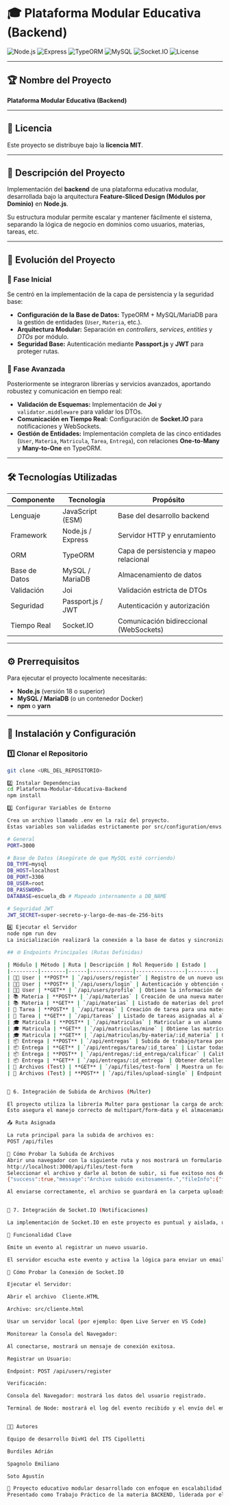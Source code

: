 # 🎓 Plataforma Modular Educativa (Backend)

![Node.js](https://img.shields.io/badge/Node.js-18+-green?logo=node.js)
![Express](https://img.shields.io/badge/Express.js-Framework-lightgrey?logo=express)
![TypeORM](https://img.shields.io/badge/TypeORM-ORM-orange?logo=typeorm)
![MySQL](https://img.shields.io/badge/MySQL-Database-blue?logo=mysql)
![Socket.IO](https://img.shields.io/badge/Socket.IO-Realtime-black?logo=socket.io)
![License](https://img.shields.io/badge/License-MIT-yellow.svg)

---

## 🏆 Nombre del Proyecto
**Plataforma Modular Educativa (Backend)**

---

## 📜 Licencia
Este proyecto se distribuye bajo la **licencia MIT**.

---

## 📝 Descripción del Proyecto
Implementación del **backend** de una plataforma educativa modular, desarrollada bajo la arquitectura **Feature-Sliced Design (Módulos por Dominio)** en **Node.js**.

Su estructura modular permite escalar y mantener fácilmente el sistema, separando la lógica de negocio en dominios como usuarios, materias, tareas, etc.

---

## 🚀 Evolución del Proyecto

### 🔹 Fase Inicial
Se centró en la implementación de la capa de persistencia y la seguridad base:

- **Configuración de la Base de Datos:** TypeORM + MySQL/MariaDB para la gestión de entidades (`User`, `Materia`, etc.).  
- **Arquitectura Modular:** Separación en *controllers*, *services*, *entities* y *DTOs* por módulo.  
- **Seguridad Base:** Autenticación mediante **Passport.js** y **JWT** para proteger rutas.

### 🔹 Fase Avanzada
Posteriormente se integraron librerías y servicios avanzados, aportando robustez y comunicación en tiempo real:

- **Validación de Esquemas:** Implementación de **Joi** y `validator.middleware` para validar los DTOs.  
- **Comunicación en Tiempo Real:** Configuración de **Socket.IO** para notificaciones y WebSockets.  
- **Gestión de Entidades:** Implementación completa de las cinco entidades (`User`, `Materia`, `Matricula`, `Tarea`, `Entrega`), con relaciones **One-to-Many** y **Many-to-One** en TypeORM.

---

## 🛠️ Tecnologías Utilizadas

| **Componente** | **Tecnología** | **Propósito** |
|----------------|----------------|----------------|
| Lenguaje | JavaScript (ESM) | Base del desarrollo backend |
| Framework | Node.js / Express | Servidor HTTP y enrutamiento |
| ORM | TypeORM | Capa de persistencia y mapeo relacional |
| Base de Datos | MySQL / MariaDB | Almacenamiento de datos |
| Validación | Joi | Validación estricta de DTOs |
| Seguridad | Passport.js / JWT | Autenticación y autorización |
| Tiempo Real | Socket.IO | Comunicación bidireccional (WebSockets) |

---

## ⚙️ Prerrequisitos

Para ejecutar el proyecto localmente necesitarás:

- **Node.js** (versión 18 o superior)
- **MySQL / MariaDB** (o un contenedor Docker)
- **npm** o **yarn**

---

## 🚀 Instalación y Configuración

### 1️⃣ Clonar el Repositorio
```bash
git clone <URL_DEL_REPOSITORIO>

2️⃣ Instalar Dependencias
cd Plataforma-Modular-Educativa-Backend
npm install

3️⃣ Configurar Variables de Entorno

Crea un archivo llamado .env en la raíz del proyecto.
Estas variables son validadas estrictamente por src/configuration/envs.js.

# General
PORT=3000

# Base de Datos (Asegúrate de que MySQL esté corriendo)
DB_TYPE=mysql
DB_HOST=localhost
DB_PORT=3306
DB_USER=root
DB_PASSWORD=
DATABASE=escuela_db # Mapeado internamente a DB_NAME

# Seguridad JWT
JWT_SECRET=super-secreto-y-largo-de-mas-de-256-bits

4️⃣ Ejecutar el Servidor
node npm run dev
La inicialización realizará la conexión a la base de datos y sincronizará las entidades (creando las tablas si no existen).

## 🌐 Endpoints Principales (Rutas Definidas)

| Módulo | Método | Ruta | Descripción | Rol Requerido | Estado |
|---------|--------|------|--------------|----------------|---------|
| 🧑‍🎓 User | **POST** | `/api/users/register` | Registro de un nuevo usuario (Alumno, Profesor o Admin). | Público | ✅ 201 |
| 🧑‍🎓 User | **POST** | `/api/users/login` | Autenticación y obtención de un token JWT. | Público | ✅ 200 |
| 🧑‍🎓 User | **GET** | `/api/users/profile` | Obtiene la información del usuario autenticado. | Privado (JWT) | ✅ 200 |
| 📚 Materia | **POST** | `/api/materias` | Creación de una nueva materia. | Profesor/Admin | ✅ 201 |
| 📚 Materia | **GET** | `/api/materias` | Listado de materias del profesor logueado. | Profesor | ✅ 200 |
| 📝 Tarea | **POST** | `/api/tareas` | Creación de tarea para una materia. | Profesor/Admin | ✅ 201 |
| 📝 Tarea | **GET** | `/api/tareas` | Listado de tareas asignadas al alumno (o todas, con filtros). | Alumno | ✅ 200 |
| 🎓 Matricula | **POST** | `/api/matriculas` | Matricular a un alumno en una materia. | Admin/Profesor | ✅ 201 |
| 🎓 Matricula | **GET** | `/api/matriculas/mine` | Obtiene las matrículas (materias) del usuario autenticado (Alumno). | Alumno | ✅ 200 |
| 🎓 Matricula | **GET** | `/api/matriculas/by-materia/:id_materia` | Obtiene todos los alumnos matriculados en una materia específica. | Profesor/Admin | ✅ 200 |
| 📦 Entrega | **POST** | `/api/entregas` | Subida de trabajo/tarea por el alumno (usa Multer). | Alumno | ✅ 201 |
| 📦 Entrega | **GET** | `/api/entregas/tarea/:id_tarea` | Listar todas las entregas para una tarea. | Profesor/Admin | ✅ 200 |
| 📦 Entrega | **POST** | `/api/entregas/:id_entrega/calificar` | Calificar una entrega específica. | Profesor/Admin | ✅ 200 |
| 📦 Entrega | **GET** | `/api/entregas/:id_entrega` | Obtener detalles de una entrega específica. | Alumno/Profesor/Admin | ✅ 200 |
| 📁 Archivos (Test) | **GET** | `/api/files/test-form` | Muestra un formulario HTML para probar la subida de archivos (Multer). | Público | ✅ 200 |
| 📁 Archivos (Test) | **POST** | `/api/files/upload-single` | Endpoint de prueba para subir un archivo único (documento). | Público | ✅ 200 |


💾 6. Integración de Subida de Archivos (Multer)

El proyecto utiliza la librería Multer para gestionar la carga de archivos binarios, específicamente para las entregas de tareas.
Esto asegura el manejo correcto de multipart/form-data y el almacenamiento seguro de los archivos en el servidor.

📤 Ruta Asignada

La ruta principal para la subida de archivos es:
POST /api/files

🧪 Cómo Probar la Subida de Archivos
Abrir una navegador con la siguiente ruta y nos mostrará un formulario sencillo
http://localhost:3000/api/files/test-form
Seleccionar el archivo y darle al boton de subir, si fue exitoso nos devolvera el siguiente objeto:
{"success":true,"message":"Archivo subido exitosamente.","fileInfo":{"filename":"documento-1761611702642-823872563.pdf","mimetype":"application/pdf","size":88925}}

Al enviarse correctamente, el archivo se guardará en la carpeta uploads/ en la raíz del proyecto.


🔔 7. Integración de Socket.IO (Notificaciones)

La implementación de Socket.IO en este proyecto es puntual y aislada, utilizada para gestionar notificaciones de eventos importantes (no un chat general).

🎯 Funcionalidad Clave

Emite un evento al registrar un nuevo usuario.

El servidor escucha este evento y activa la lógica para enviar un email de bienvenida.

🧪 Cómo Probar la Conexión de Socket.IO

Ejecutar el Servidor:

Abrir el archivo  Cliente.HTML

Archivo: src/cliente.html

Usar un servidor local (por ejemplo: Open Live Server en VS Code)

Monitorear la Consola del Navegador:

Al conectarse, mostrará un mensaje de conexión exitosa.

Registrar un Usuario:

Endpoint: POST /api/users/register

Verificación:

Consola del Navegador: mostrará los datos del usuario registrado.

Terminal de Node: mostrará el log del evento recibido y el envío del email.


👨‍💻 Autores

Equipo de desarrollo DivH1 del ITS Cipolletti

Burdiles Adrián

Spagnolo Emiliano

Soto Agustín

📘 Proyecto educativo modular desarrollado con enfoque en escalabilidad, mantenibilidad y buenas prácticas en Node.js.
Presentado como Trabajo Práctico de la materia BACKEND, liderada por el Profesor Roberto Aqueveque.












